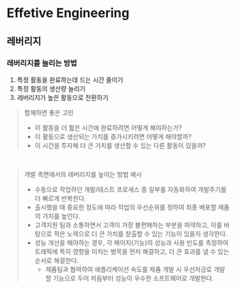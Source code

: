 # Effetive Engineering

## 레버리지

### 레버리지를 늘리는 방법
1. 특정 활동을 완료하는데 드는 시간 줄이기
2. 특정 활동의 생산량 늘리기
3. 레버리지가 높은 활동으로 전환하기

> 함께하면 좋은 고민
> - 이 활동을 더 짧은 시간에 완료하려면 어떻게 해야하는가?
> - 이 활동으로 생산되는 가치를 증가시키려면 어떻게 해야할까?
> - 이 시간을 투자해 더 큰 가치를 생산할 수 있는 다른 활동이 있을까?

<br>

> 개발 측면에서의 레버리지를 높이는 방법 예시
> - 수동으로 작업하던 개발/테스트 프로세스 중 일부를 자동화하여 개발주기를 더 빠르게 반복한다.
> - 출시했을 때 중요한 정도에 따라 작업의 우선순위를 정하여 최종 배포할 제품의 가치를 높인다.
> - 고객지원 팀과 소통하면서 고객이 가장 불편해하는 부분을 파악하고, 이를 바탕으로 적은 노력으로 더 큰 가치를 창출할 수 있는 기능이 있을지 생각한다.
> - 성능 개선을 해야하는 경우, 각 페이지(기능)의 성능과 사용 빈도를 측정하여 트래픽에 특히 영향을 미치는 병목을 먼저 해결하고, 더 큰 효과를 낼 수 있는 순서로 해결한다.
>   - 제품팀과 협력하여 애플리케이션 속도를 제품 개발 시 우선저긍로 개발할 기능으로 두어 처음부터 성능이 우수한 소프트웨어로 개발한다.

